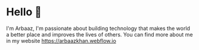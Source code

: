 # Hello 👋

I'm Arbaaz, I'm passionate about building technology that makes the world a better place and improves the lives of others. You can find more about me in my website https://arbaazkhan.webflow.io
